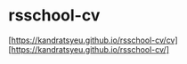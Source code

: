 # rsschool-cv

[https://kandratsyeu.github.io/rsschool-cv/cv]
[https://kandratsyeu.github.io/rsschool-cv/]

